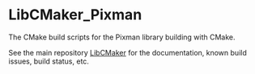 # LibCMaker_Pixman

The CMake build scripts for the Pixman library building with CMake.

See the main repository [LibCMaker](https://github.com/LibCMaker/LibCMaker) for the documentation, known build issues, build status, etc.
